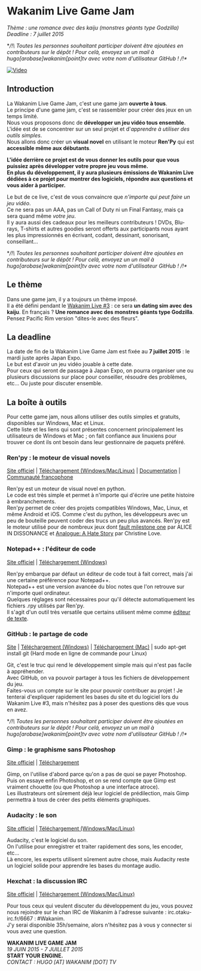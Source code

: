 # Wakanim Live Game Jam

*Thème : une romance avec des kaiju (monstres géants type Godzilla)  
Deadline : 7 juillet 2015*

**/!\ Toutes les personnes souhaitant participer doivent être ajoutées en contributeurs sur le dépôt ! Pour celà, envoyez un un mail à hugo[arobase]wakanim[point]tv avec votre nom d'utilisateur GitHub ! /!\**

[![Video](http://img.youtube.com/vi/h9oPsSUe_ng/0.jpg)](http://www.youtube.com/watch?v=h9oPsSUe_ng)

## Introduction

La Wakanim Live Game Jam, c'est une game jam **ouverte à tous**.  
Le principe d'une game jam, c'est se rassembler pour créer des jeux en un temps limité.  
Nous vous proposons donc de **développer un jeu vidéo tous ensemble**.  
L'idée est de se concentrer sur un seul projet et d'*apprendre à utiliser des outils simples*.  
Nous allons donc créer un **visual novel** en utilisant le moteur **Ren'Py** qui est **accessible même aux débutants**.  

**L'idée derrière ce projet est de vous donner les outils pour que vous puissiez après développer votre propre jeu vous même.  
En plus du développement, il y aura plusieurs émissions de Wakanim Live dédiées à ce projet pour montrer des logiciels, répondre aux questions et vous aider à participer.**

Le but de ce live, c'est de vous convaincre que *n'importe qui peut faire un jeu vidéo*.  
Ce ne sera pas un AAA, pas un Call of Duty ni un Final Fantasy, mais ça sera quand même *votre jeu*.  
Il y aura aussi des cadeaux pour les meilleurs contributeurs ! DVDs, Blu-rays, T-shirts et autres goodies seront offerts aux participants nous ayant les plus impressionnés en écrivant, codant, dessinant, sonorisant, conseillant...

**/!\ Toutes les personnes souhaitant participer doivent être ajoutées en contributeurs sur le dépôt ! Pour celà, envoyez un un mail à hugo[arobase]wakanim[point]tv avec votre nom d'utilisateur GitHub ! /!\**

## Le thème

Dans une game jam, il y a toujours un thème imposé.  
Il a été défini pendant le [Wakanim Live #3](https://www.youtube.com/watch?v=h9oPsSUe_ng) : ce sera **un dating sim avec des kaiju**. En français ? **Une romance avec des monstres géants type Godzilla**. Pensez Pacific Rim version "dites-le avec des fleurs".

## La deadline

La date de fin de la Wakanim Live Game Jam est fixée au **7 juillet 2015** : le mardi juste après Japan Expo.  
Le but est d'avoir un jeu vidéo jouable à cette date.  
Pour ceux qui seront de passage à Japan Expo, on pourra organiser une ou plusieurs discussions sur place pour conseiller, résoudre des problèmes, etc... Ou juste pour discuter ensemble.

## La boîte à outils

Pour cette game jam, nous allons utiliser des outils simples et gratuits, disponibles sur Windows, Mac et Linux.  
Cette liste et les liens qui sont présentes concernent principalement les utilisateurs de Windows et Mac ; on fait confiance aux linuxiens pour trouver ce dont ils ont besoin dans leur gestionnaire de paquets préféré.

### Ren'py : le moteur de visual novels

[Site officiel](http://www.renpy.org/) | [Téléchargement (Windows/Mac/Linux)](http://www.renpy.org/latest.html) | [Documentation](http://www.renpy.org/doc/html/) | [Communauté francophone](http://fr.renpy.org/)

Ren'py est un moteur de visual novel en python.  
Le code est très simple et permet à n'importe qui d'écrire une petite histoire à embranchements.  
Ren'py permet de créer des projets compatibles Windows, Mac, Linux, et même Android et iOS.
Comme c'est du python, les développeurs avec un peu de bouteille peuvent coder des trucs un peu plus avancés.
Ren'py est le moteur utilisé pour de nombreux jeux dont [fault milestone one](http://store.steampowered.com/app/286260) par ALICE IN DISSONANCE et [Analogue: A Hate Story](http://store.steampowered.com/app/209370/) par Christine Love.

### Notepad++ : l'éditeur de code
[Site officiel](https://notepad-plus-plus.org/fr/) | [Téléchargement (Windows)](https://notepad-plus-plus.org/download/)

Ren'py embarque par défaut un éditeur de code tout à fait correct, mais j'ai une certaine préférence pour Notepad++.  
Notepad++ est une version avancée du bloc notes que l'on retrouve sur n'importe quel ordinateur.  
Quelques réglages sont nécessaires pour qu'il détecte automatiquement les fichiers .rpy utilisés par Ren'py.  
Il s'agit d'un outil très versatile que certains utilisent même comme [éditeur de texte](http://izual.org/ak/).


### GitHub : le partage de code
[Site](https://github.com/) | [Téléchargement (Windows)](https://windows.github.com/ ) | [Téléchargement (Mac)](https://mac.github.com/) | sudo apt-get install git (Hard mode en ligne de commande pour Linux)

Git, c'est le truc qui rend le développement simple mais qui n'est pas facile à appréhender.  
Avec GitHub, on va pouvoir partager à tous les fichiers de développement du jeu.  
Faites-vous un compte sur le site pour pouvoir contribuer au projet !
Je tenterai d'expliquer rapidement les bases du site et du logiciel lors du Wakanim Live #3, mais n'hésitez pas à poser des questions dès que vous en avez.

**/!\ Toutes les personnes souhaitant participer doivent être ajoutées en contributeurs sur le dépôt ! Pour celà, envoyez un un mail à hugo[arobase]wakanim[point]tv avec votre nom d'utilisateur GitHub ! /!\**

### Gimp : le graphisme sans Photoshop
[Site officiel](http://www.gimp.org/) | [Téléchargement](http://www.gimp.org/downloads/)

Gimp, on l'utilise d'abord parce qu'on a pas de quoi se payer Photoshop.  
Puis on essaye enfin Photoshop, et on se rend compte que Gimp est vraiment chouette (ou que Photoshop a une interface atroce).  
Les illustrateurs ont sûrement déjà leur logiciel de prédilection, mais Gimp permettra à tous de créer des petits éléments graphiques.

### Audacity : le son
[Site officiel](http://audacityteam.org/) | [Téléchargement (Windows/Mac/Linux)](http://audacityteam.org/download/)

Audacity, c'est le logiciel du son.  
On l'utilise pour enregistrer et traiter rapidement des sons, les encoder, etc...  
Là encore, les experts utilisent sûrement autre chose, mais Audacity reste un logiciel solide pour apprendre les bases du montage audio.

### Hexchat : la discussion IRC
[Site officiel](https://hexchat.github.io/) | [Téléchargement (Windows/Mac/Linux)](https://hexchat.github.io/downloads.html)

Pour tous ceux qui veulent discuter du développement du jeu, vous pouvez nous rejoindre sur le chan IRC de Wakanim à l'adresse suivante : irc.otaku-irc.fr/6667 : #Wakanim.  
J'y serai disponible 35h/semaine, alors n'hésitez pas à vous y connecter si vous avez une question.

**WAKANIM LIVE GAME JAM**  
*19 JUIN 2015 - 7 JUILLET 2015*  
**START YOUR ENGINE.**  
*CONTACT : HUGO [AT] WAKANIM [DOT] TV*
